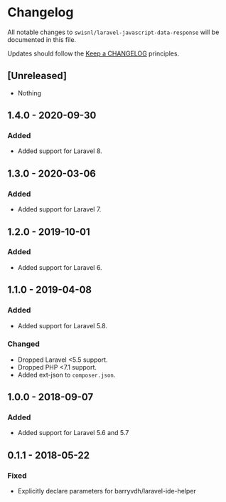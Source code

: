 # Changelog

All notable changes to `swisnl/laravel-javascript-data-response` will be documented in this file.

Updates should follow the [Keep a CHANGELOG](http://keepachangelog.com/) principles.

## [Unreleased]

- Nothing

## 1.4.0 - 2020-09-30

### Added
- Added support for Laravel 8.

## 1.3.0 - 2020-03-06

### Added
- Added support for Laravel 7.

## 1.2.0 - 2019-10-01

### Added
- Added support for Laravel 6.

## 1.1.0 - 2019-04-08

### Added
- Added support for Laravel 5.8.

### Changed
- Dropped Laravel <5.5 support.
- Dropped PHP <7.1 support.
- Added ext-json to `composer.json`.

## 1.0.0 - 2018-09-07

### Added
- Added support for Laravel 5.6 and 5.7

## 0.1.1 - 2018-05-22

### Fixed
- Explicitly declare parameters for barryvdh/laravel-ide-helper

